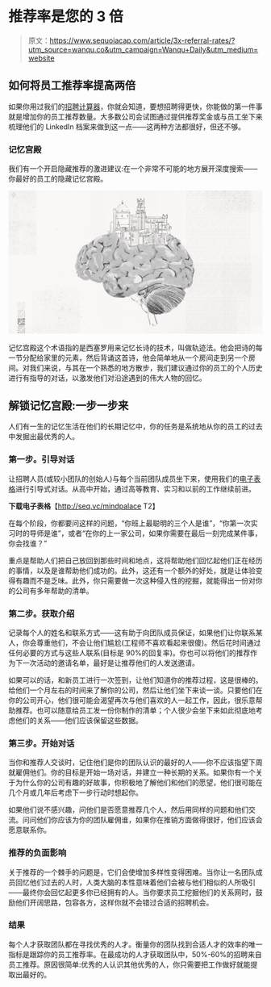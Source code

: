 # 推荐率是您的 3 倍

> 原文：<https://www.sequoiacap.com/article/3x-referral-rates/?utm_source=wanqu.co&utm_campaign=Wanqu+Daily&utm_medium=website>

## 如何将员工推荐率提高两倍

如果你用过我们的[招聘计算器](https://www.sequoiacap.com/recruiting-calculator#)，你就会知道，要想招聘得更快，你能做的第一件事就是增加你的员工推荐数量。大多数公司会试图通过提供推荐奖金或与员工坐下来梳理他们的 LinkedIn 档案来做到这一点——这两种方法都很好，但还不够。

### 记忆宫殿

我们有一个开启隐藏推荐的激进建议:在一个非常不可能的地方展开深度搜索——你最好的员工的隐藏记忆宫殿。

![Memory Palace](img/7c7d65183d2157177576f7c363d2ba8b.png)

记忆宫殿这个术语指的是西塞罗用来记忆长诗的技术，叫做轨迹法。他会把诗的每一节分配给家里的元素，然后背诵这首诗，他会简单地从一个房间走到另一个房间。对我们来说，与其在一个熟悉的地方散步，我们建议通过你的员工的个人历史进行有指导的对话，以激发他们对沿途遇到的伟大人物的回忆。

## 解锁记忆宫殿:一步一步来

人们有一生的记忆生活在他们的长期记忆中，你的任务是系统地从你的员工的过去中发掘出最优秀的人。

### 第一步。引导对话

让招聘人员(或较小团队的创始人)与每个当前团队成员坐下来，使用我们的[电子表格](http://seq.vc/mindpalace)进行引导式对话。从高中开始，通过高等教育、实习和以前的工作继续前进。

**下载电子表格**【http://seq.vc/mindpalace T2】

在每个阶段，你都要问这样的问题，“你班上最聪明的三个人是谁”，“你第一次实习时的导师是谁”，或者“在你的上一家公司，如果你需要在最后一刻完成某件事，你会找谁？”

重点是帮助人们把自己放回到那些时间和地点，这将帮助他们回忆起他们正在经历的事情，以及是谁帮助他们成功的。此外，这还有一个额外的好处，就是让体验变得有趣而不是乏味。此外，你只需要做一次这种侵入性的挖掘，就能得出一份对你的公司有多年帮助的清单。

### 第二步。获取介绍

记录每个人的姓名和联系方式——这有助于向团队成员保证，如果他们让你联系某人，你会尊重他们，不会让他们尴尬(工程师不喜欢看起来很傻)。然后花时间通过任何必要的方式与这些人联系(目标是 90%的回复率)。你也可以将他们的推荐作为下一次活动的邀请名单，最好是让推荐他们的人发送邀请。

如果可以的话，和新员工进行一次签到，让他们知道你的推荐过程，这是很棒的。给他们一个月左右的时间来了解你的公司，然后让他们坐下来谈一谈。只要他们在你的公司开心，他们很可能会渴望再次与他们喜欢的人一起工作，因此，很乐意帮助推荐。也可以随意给员工发一份你制作的清单；个人很少会坐下来如此彻底地考虑他们的关系——他们应该保留这些数据。

### 第三步。开始对话

当你和推荐人交谈时，记住他们是你的团队认识的最好的人——你不应该指望下周就雇佣他们。你的目标是开始一场对话，并建立一种长期的关系。如果你有一个关于为什么你的公司有趣的好故事，你积极地了解他们和他们的愿望，他们很可能在几个月或几年后考虑下一步行动时想起你。

如果他们说不感兴趣，问他们是否愿意推荐几个人，然后用同样的问题和他们交流。问问他们你应该为你的团队雇佣谁，如果你在推销方面做得很好，他们应该会愿意联系你。

### 推荐的负面影响

关于推荐的一个棘手的问题是，它们会使增加多样性变得困难。当你让一名团队成员回忆他们过去的人时，人类大脑的本性意味着他们会被与他们相似的人所吸引——最终你会回忆起更多你已经拥有的人。当你要求员工挖掘他们的关系网时，鼓励他们开阔思路，包容各方，这样你就不会错过合适的招聘机会。

### 结果

每个人才获取团队都在寻找优秀的人才。衡量你的团队找到合适人才的效率的唯一指标是跟踪你的员工推荐率。在最成功的人才获取团队中，50%-60%的招聘来自员工推荐。原因很简单:优秀的人认识其他优秀的人，你只需要把工作做好就能提取出最好的。